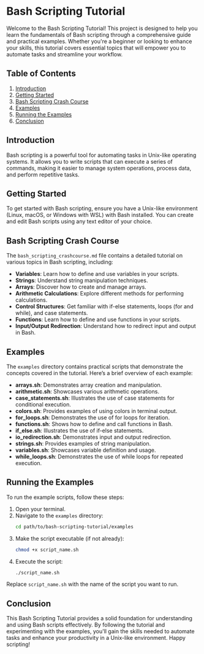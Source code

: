 # Bash Scripting Tutorial

Welcome to the Bash Scripting Tutorial! This project is designed to help you learn the fundamentals of Bash scripting through a comprehensive guide and practical examples. Whether you're a beginner or looking to enhance your skills, this tutorial covers essential topics that will empower you to automate tasks and streamline your workflow.

## Table of Contents

1. [Introduction](#introduction)
2. [Getting Started](#getting-started)
3. [Bash Scripting Crash Course](#bash-scripting-crash-course)
4. [Examples](#examples)
5. [Running the Examples](#running-the-examples)
6. [Conclusion](#conclusion)

## Introduction

Bash scripting is a powerful tool for automating tasks in Unix-like operating systems. It allows you to write scripts that can execute a series of commands, making it easier to manage system operations, process data, and perform repetitive tasks.

## Getting Started

To get started with Bash scripting, ensure you have a Unix-like environment (Linux, macOS, or Windows with WSL) with Bash installed. You can create and edit Bash scripts using any text editor of your choice.

## Bash Scripting Crash Course

The `bash_scripting_crashcourse.md` file contains a detailed tutorial on various topics in Bash scripting, including:

- **Variables**: Learn how to define and use variables in your scripts.
- **Strings**: Understand string manipulation techniques.
- **Arrays**: Discover how to create and manage arrays.
- **Arithmetic Calculations**: Explore different methods for performing calculations.
- **Control Structures**: Get familiar with if-else statements, loops (for and while), and case statements.
- **Functions**: Learn how to define and use functions in your scripts.
- **Input/Output Redirection**: Understand how to redirect input and output in Bash.

## Examples

The `examples` directory contains practical scripts that demonstrate the concepts covered in the tutorial. Here’s a brief overview of each example:

- **arrays.sh**: Demonstrates array creation and manipulation.
- **arithmetic.sh**: Showcases various arithmetic operations.
- **case_statements.sh**: Illustrates the use of case statements for conditional execution.
- **colors.sh**: Provides examples of using colors in terminal output.
- **for_loops.sh**: Demonstrates the use of for loops for iteration.
- **functions.sh**: Shows how to define and call functions in Bash.
- **if_else.sh**: Illustrates the use of if-else statements.
- **io_redirection.sh**: Demonstrates input and output redirection.
- **strings.sh**: Provides examples of string manipulation.
- **variables.sh**: Showcases variable definition and usage.
- **while_loops.sh**: Demonstrates the use of while loops for repeated execution.

## Running the Examples

To run the example scripts, follow these steps:

1. Open your terminal.
2. Navigate to the `examples` directory:
   ```bash
   cd path/to/bash-scripting-tutorial/examples
   ```
3. Make the script executable (if not already):
   ```bash
   chmod +x script_name.sh
   ```
4. Execute the script:
   ```bash
   ./script_name.sh
   ```

Replace `script_name.sh` with the name of the script you want to run.

## Conclusion

This Bash Scripting Tutorial provides a solid foundation for understanding and using Bash scripts effectively. By following the tutorial and experimenting with the examples, you'll gain the skills needed to automate tasks and enhance your productivity in a Unix-like environment. Happy scripting!